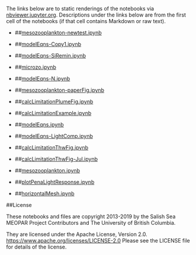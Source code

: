 The links below are to static renderings of the notebooks via
[nbviewer.jupyter.org](https://nbviewer.jupyter.org/).
Descriptions under the links below are from the first cell of the notebooks
(if that cell contains Markdown or raw text).

* ##[mesozooplankton-newtest.ipynb](https://nbviewer.jupyter.org/urls/bitbucket.org/salishsea/analysis-elise-2/raw/tip/notebooks/modelEqs/mesozooplankton-newtest.ipynb)  
    
* ##[modelEqns-Copy1.ipynb](https://nbviewer.jupyter.org/urls/bitbucket.org/salishsea/analysis-elise-2/raw/tip/notebooks/modelEqs/modelEqns-Copy1.ipynb)  
    
* ##[modelEqns-SiRemin.ipynb](https://nbviewer.jupyter.org/urls/bitbucket.org/salishsea/analysis-elise-2/raw/tip/notebooks/modelEqs/modelEqns-SiRemin.ipynb)  
    
* ##[microzo.ipynb](https://nbviewer.jupyter.org/urls/bitbucket.org/salishsea/analysis-elise-2/raw/tip/notebooks/modelEqs/microzo.ipynb)  
    
* ##[modelEqns-N.ipynb](https://nbviewer.jupyter.org/urls/bitbucket.org/salishsea/analysis-elise-2/raw/tip/notebooks/modelEqs/modelEqns-N.ipynb)  
    
* ##[mesozooplankton-paperFig.ipynb](https://nbviewer.jupyter.org/urls/bitbucket.org/salishsea/analysis-elise-2/raw/tip/notebooks/modelEqs/mesozooplankton-paperFig.ipynb)  
    
* ##[calcLimitationPlumeFig.ipynb](https://nbviewer.jupyter.org/urls/bitbucket.org/salishsea/analysis-elise-2/raw/tip/notebooks/modelEqs/calcLimitationPlumeFig.ipynb)  
    
* ##[calcLimitationExample.ipynb](https://nbviewer.jupyter.org/urls/bitbucket.org/salishsea/analysis-elise-2/raw/tip/notebooks/modelEqs/calcLimitationExample.ipynb)  
    
* ##[modelEqns.ipynb](https://nbviewer.jupyter.org/urls/bitbucket.org/salishsea/analysis-elise-2/raw/tip/notebooks/modelEqs/modelEqns.ipynb)  
    
* ##[modelEqns-LightComp.ipynb](https://nbviewer.jupyter.org/urls/bitbucket.org/salishsea/analysis-elise-2/raw/tip/notebooks/modelEqs/modelEqns-LightComp.ipynb)  
    
* ##[calcLimitationThwFig.ipynb](https://nbviewer.jupyter.org/urls/bitbucket.org/salishsea/analysis-elise-2/raw/tip/notebooks/modelEqs/calcLimitationThwFig.ipynb)  
    
* ##[calcLimitationThwFig-Jul.ipynb](https://nbviewer.jupyter.org/urls/bitbucket.org/salishsea/analysis-elise-2/raw/tip/notebooks/modelEqs/calcLimitationThwFig-Jul.ipynb)  
    
* ##[mesozooplankton.ipynb](https://nbviewer.jupyter.org/urls/bitbucket.org/salishsea/analysis-elise-2/raw/tip/notebooks/modelEqs/mesozooplankton.ipynb)  
    
* ##[plotPenaLightResponse.ipynb](https://nbviewer.jupyter.org/urls/bitbucket.org/salishsea/analysis-elise-2/raw/tip/notebooks/modelEqs/plotPenaLightResponse.ipynb)  
    
* ##[horizontalMesh.ipynb](https://nbviewer.jupyter.org/urls/bitbucket.org/salishsea/analysis-elise-2/raw/tip/notebooks/modelEqs/horizontalMesh.ipynb)  
    

##License

These notebooks and files are copyright 2013-2019
by the Salish Sea MEOPAR Project Contributors
and The University of British Columbia.

They are licensed under the Apache License, Version 2.0.
https://www.apache.org/licenses/LICENSE-2.0
Please see the LICENSE file for details of the license.
